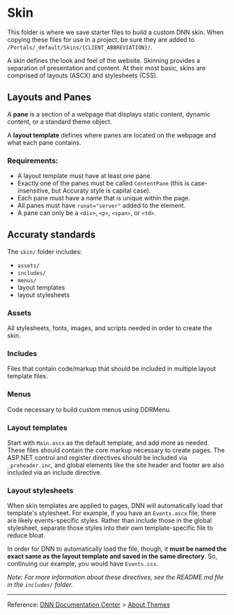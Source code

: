 # Skin

This folder is where we save starter files to build a custom DNN skin. When copying these files for use in a project, be sure they are added to `/Portals/_default/Skins/{CLIENT_ABBREVIATION}/`.

A skin defines the look and feel of the website. Skinning provides a separation of presentation and content. At their most basic, skins are comprised of layouts (ASCX) and stylesheets (CSS). 

## Layouts and Panes

A **pane** is a section of a webpage that displays static content, dynamic content, or a standard theme object.

A **layout template** defines where panes are located on the webpage and what each pane contains.

### Requirements:

* A layout template must have at least one pane.
* Exactly one of the panes must be called `ContentPane` (this is case-insensitive, but Accuraty style is capital case).
* Each pane must have a name that is unique within the page.
* All panes must have `runat="server"` added to the element.
* A pane can only be a `<div>`, `<p>`, `<span>`, or `<td>`. 

## Accuraty standards

The `skin/` folder includes:

* `assets/`
* `includes/`
* `menus/`
* layout templates
* layout stylesheets

### Assets

All stylesheets, fonts, images, and scripts needed in order to create the skin.

### Includes

Files that contain code/markup that should be included in multiple layout template files.

### Menus

Code necessary to build custom menus using DDRMenu.

### Layout templates

Start with `Main.ascx` as the default template, and add more as needed. These files should contain the core markup necessary to create pages. The ASP.NET control and register directives should be included via `_preheader.inc`, and global elements like the site header and footer are also included via an include directive.

### Layout stylesheets

When skin templates are applied to pages, DNN will automatically load that template's stylesheet. For example, if you have an `Events.ascx` file, there are likely events-specific styles. Rather than include those in the global stylesheet, separate those styles into their own template-specific file to reduce bloat. 

In order for DNN to automatically load the file, though, it **must be named the exact same as the layout template and saved in the same directory**. So, continuing our example, you would have `Events.css`.

*Note: For more information about these directives, see the README.md file in the `includes/` folder.*

---

Reference: [DNN Documentation Center](http://www.dnnsoftware.com/docs) > [About Themes](http://www.dnnsoftware.com/docs/designers/about-themes.html)
